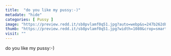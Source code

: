 ```yaml
---
title:  "do you like my pussy:-)"
metadate: "hide"
categories: [ Pussy ]
image: "https://preview.redd.it/sb8pvlamf0q51.jpg?auto=webp&s=247b262d874d06271df6d48e989aa57bd2664e70"
thumb: "https://preview.redd.it/sb8pvlamf0q51.jpg?width=1080&crop=smart&auto=webp&s=8bc107e2c83be2a05310e799ae0afd2dea3442c0"
visit: ""
---
```

do you like my pussy:-)
